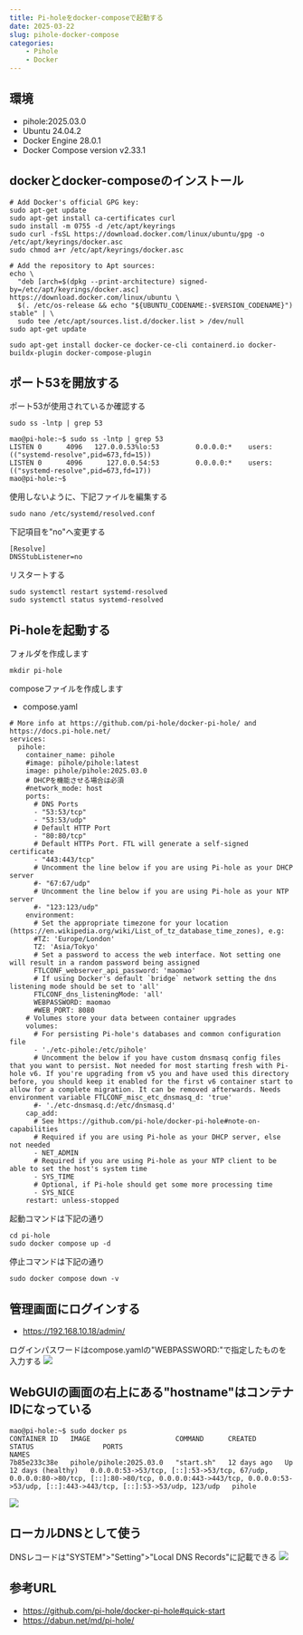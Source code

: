 ```yaml
---
title: Pi-holeをdocker-composeで起動する
date: 2025-03-22
slug: pihole-docker-compose
categories:
    - Pihole
    - Docker
---
```


## 環境
- pihole:2025.03.0
- Ubuntu 24.04.2
- Docker Engine 28.0.1
- Docker Compose version v2.33.1

## dockerとdocker-composeのインストール
```
# Add Docker's official GPG key:
sudo apt-get update
sudo apt-get install ca-certificates curl
sudo install -m 0755 -d /etc/apt/keyrings
sudo curl -fsSL https://download.docker.com/linux/ubuntu/gpg -o /etc/apt/keyrings/docker.asc
sudo chmod a+r /etc/apt/keyrings/docker.asc

# Add the repository to Apt sources:
echo \
  "deb [arch=$(dpkg --print-architecture) signed-by=/etc/apt/keyrings/docker.asc] https://download.docker.com/linux/ubuntu \
  $(. /etc/os-release && echo "${UBUNTU_CODENAME:-$VERSION_CODENAME}") stable" | \
  sudo tee /etc/apt/sources.list.d/docker.list > /dev/null
sudo apt-get update
```
```
sudo apt-get install docker-ce docker-ce-cli containerd.io docker-buildx-plugin docker-compose-plugin
```

## ポート53を開放する
ポート53が使用されているか確認する
```
sudo ss -lntp | grep 53
```
```
mao@pi-hole:~$ sudo ss -lntp | grep 53
LISTEN 0      4096   127.0.0.53%lo:53         0.0.0.0:*    users:(("systemd-resolve",pid=673,fd=15))
LISTEN 0      4096      127.0.0.54:53         0.0.0.0:*    users:(("systemd-resolve",pid=673,fd=17))
mao@pi-hole:~$ 
```

使用しないように、下記ファイルを編集する
```
sudo nano /etc/systemd/resolved.conf
```
下記項目を"no"へ変更する
```
[Resolve]
DNSStubListener=no
```

リスタートする
```
sudo systemctl restart systemd-resolved
sudo systemctl status systemd-resolved
```

## Pi-holeを起動する
フォルダを作成します
```
mkdir pi-hole
```

composeファイルを作成します
- compose.yaml
```
# More info at https://github.com/pi-hole/docker-pi-hole/ and https://docs.pi-hole.net/
services:
  pihole:
    container_name: pihole
    #image: pihole/pihole:latest
    image: pihole/pihole:2025.03.0
    # DHCPを機能させる場合は必須
    #network_mode: host
    ports:
      # DNS Ports
      - "53:53/tcp"
      - "53:53/udp"
      # Default HTTP Port
      - "80:80/tcp"
      # Default HTTPs Port. FTL will generate a self-signed certificate
      - "443:443/tcp"
      # Uncomment the line below if you are using Pi-hole as your DHCP server
      #- "67:67/udp"
      # Uncomment the line below if you are using Pi-hole as your NTP server
      #- "123:123/udp"
    environment:
      # Set the appropriate timezone for your location (https://en.wikipedia.org/wiki/List_of_tz_database_time_zones), e.g:
      #TZ: 'Europe/London'
      TZ: 'Asia/Tokyo'
      # Set a password to access the web interface. Not setting one will result in a random password being assigned
      FTLCONF_webserver_api_password: 'maomao'
      # If using Docker's default `bridge` network setting the dns listening mode should be set to 'all'
      FTLCONF_dns_listeningMode: 'all'
      WEBPASSWORD: maomao
      #WEB_PORT: 8080
    # Volumes store your data between container upgrades
    volumes:
      # For persisting Pi-hole's databases and common configuration file
      - './etc-pihole:/etc/pihole'
      # Uncomment the below if you have custom dnsmasq config files that you want to persist. Not needed for most starting fresh with Pi-hole v6. If you're upgrading from v5 you and have used this directory before, you should keep it enabled for the first v6 container start to allow for a complete migration. It can be removed afterwards. Needs environment variable FTLCONF_misc_etc_dnsmasq_d: 'true'
      #- './etc-dnsmasq.d:/etc/dnsmasq.d'
    cap_add:
      # See https://github.com/pi-hole/docker-pi-hole#note-on-capabilities
      # Required if you are using Pi-hole as your DHCP server, else not needed
      - NET_ADMIN
      # Required if you are using Pi-hole as your NTP client to be able to set the host's system time
      - SYS_TIME
      # Optional, if Pi-hole should get some more processing time
      - SYS_NICE
    restart: unless-stopped
```

起動コマンドは下記の通り
```
cd pi-hole
sudo docker compose up -d
```

停止コマンドは下記の通り
```
sudo docker compose down -v
```

## 管理画面にログインする
- https://192.168.10.18/admin/

ログインパスワードはcompose.yamlの"WEBPASSWORD:"で指定したものを入力する
![](03.png)

## WebGUIの画面の右上にある"hostname"はコンテナIDになっている
```
mao@pi-hole:~$ sudo docker ps
CONTAINER ID   IMAGE                     COMMAND      CREATED       STATUS                 PORTS                                                                                                                                                                     NAMES
7b85e233c38e   pihole/pihole:2025.03.0   "start.sh"   12 days ago   Up 12 days (healthy)   0.0.0.0:53->53/tcp, [::]:53->53/tcp, 67/udp, 0.0.0.0:80->80/tcp, [::]:80->80/tcp, 0.0.0.0:443->443/tcp, 0.0.0.0:53->53/udp, [::]:443->443/tcp, [::]:53->53/udp, 123/udp   pihole
```
![](01.png)

## ローカルDNSとして使う
DNSレコードは"SYSTEM">"Setting">"Local DNS Records"に記載できる
![](02.png)

## 参考URL
- https://github.com/pi-hole/docker-pi-hole#quick-start
- https://dabun.net/md/pi-hole/
